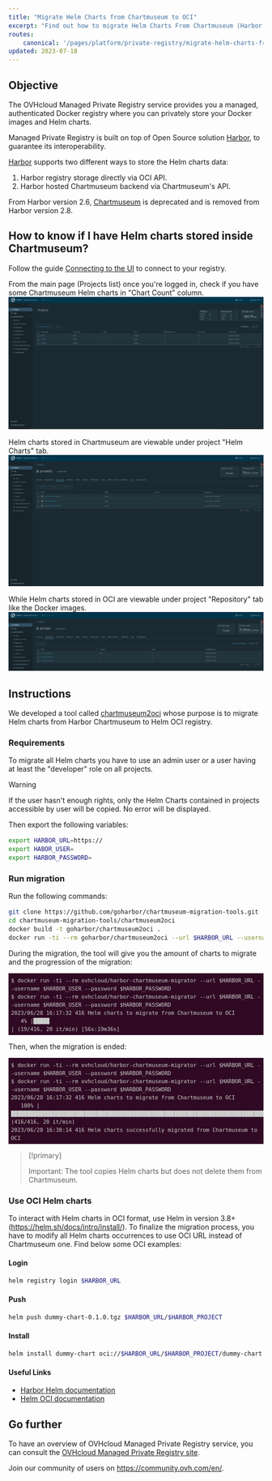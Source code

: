 ```yaml
---
title: "Migrate Helm Charts from Chartmuseum to OCI"
excerpt: "Find out how to migrate Helm Charts From Chartmuseum (Harbor < 2.8) to OCI"
routes:
    canonical: '/pages/platform/private-registry/migrate-helm-charts-from-chartmuseum-to-oci'
updated: 2023-07-18
---
```


<style>
 pre {
     font-size: 14px;
 }
 pre.console {
   background-color: #300A24; 
   color: #ccc;
   font-family: monospace;
   padding: 5px;
   margin-bottom: 5px;
 }
 pre.console code {
   border: solid 0px transparent;
   color: #ccc;
   font-family: monospace !important;
   font-size: 0.75em;
 }
</style>

## Objective

The OVHcloud Managed Private Registry service provides you a managed, authenticated Docker registry where you can privately store your Docker images and Helm charts.

Managed Private Registry is built on top of Open Source solution [Harbor](https://github.com/goharbor/harbor), to guarantee its interoperability.

[Harbor](https://github.com/goharbor/harbor) supports two different ways to store the Helm charts data:


1. Harbor registry storage directly via OCI API.
2. Harbor hosted Chartmuseum backend via Chartmuseum's API.

From Harbor version 2.6, [Chartmuseum](https://github.com/helm/chartmuseum) is deprecated and is removed from Harbor version 2.8.

## How to know if I have Helm charts stored inside Chartmuseum?

Follow the guide [Connecting to the UI](/pages/platform/private-registry/connecting-to-the-ui) to connect to your registry.

From the main page (Projects list) once you're logged in, check if you have some Chartmuseum Helm charts in "Chart Count" column.
![Harbor Projects](images/harbor-projects.png)

Helm charts stored in Chartmuseum are viewable under project "Helm Charts" tab.
![Harbor Helm Charts Chaertmuseum](images/harbor-helm-charts-chartmuseum.png)

While Helm charts stored in OCI are viewable under project "Repository" tab like the Docker images.
![Harbor Helm Charts OCI](images/harbor-helm-charts-oci.png)

## Instructions

We developed a tool called [chartmuseum2oci](https://github.com/goharbor/chartmuseum-migration-tools) whose purpose is to migrate Helm charts from Harbor Chartmuseum to Helm OCI registry.

### Requirements

To migrate all Helm charts you have to use an admin user or a user having at least the "developer" role on all projects.

> [!warning]
> If the user hasn't enough rights, only the Helm Charts contained in projects accessible by user will be copied. No error will be displayed.
>

Then export the following variables:

```bash
export HARBOR_URL=https://
export HABOR_USER=
export HARBOR_PASSWORD=
```

### Run migration

Run the following commands:

```bash
git clone https://github.com/goharbor/chartmuseum-migration-tools.git
cd chartmuseum-migration-tools/chartmuseum2oci
docker build -t goharbor/chartmuseum2oci .
docker run -ti --rm goharbor/chartmuseum2oci --url $HARBOR_URL --username $HARBOR_USER --password $HARBOR_PASSWORD
```

During the migration, the tool will give you the amount of charts to migrate and the progression of the migration:

<pre class="console"><code>$ docker run -ti --rm ovhcloud/harbor-chartmuseum-migrator --url $HARBOR_URL --username $HARBOR_USER --password $HARBOR_PASSWORD
$ docker run -ti --rm ovhcloud/harbor-chartmuseum-migrator --url $HARBOR_URL --username $HARBOR_USER --password $HARBOR_PASSWORD
2023/06/28 16:17:32 416 Helm charts to migrate from Chartmuseum to OCI
   4% |█████                                                                                                                                        | (19/416, 20 it/min) [56s:19m36s]
</code></pre>

Then, when the migration is ended:
<pre class="console"><code>$ docker run -ti --rm ovhcloud/harbor-chartmuseum-migrator --url $HARBOR_URL --username $HARBOR_USER --password $HARBOR_PASSWORD
$ docker run -ti --rm ovhcloud/harbor-chartmuseum-migrator --url $HARBOR_URL --username $HARBOR_USER --password $HARBOR_PASSWORD
2023/06/28 16:17:32 416 Helm charts to migrate from Chartmuseum to OCI
   100% |█████████████████████████████████████████████████████████████████████████████████████████████████████████████████████████████████████████████| (416/416, 20 it/min)
2023/06/28 16:38:14 416 Helm charts successfully migrated from Chartmuseum to OCI
</code></pre>

> [!primary]
>
> Important: The tool copies Helm charts but does not delete them from Chartmuseum.

### Use OCI Helm charts

To interact with Helm charts in OCI format, use Helm in version 3.8+ (https://helm.sh/docs/intro/install/).
To finalize the migration process, you have to modify all Helm charts occurrences to use OCI URL instead of Chartmuseum one.
Find below some OCI examples:

#### Login

```bash
helm registry login $HARBOR_URL
```

#### Push
```bash
helm push dummy-chart-0.1.0.tgz $HARBOR_URL/$HARBOR_PROJECT
```

#### Install

```bash
helm install dummy-chart oci://$HARBOR_URL/$HARBOR_PROJECT/dummy-chart --version 0.1.0
```

#### Useful Links
- [Harbor Helm documentation](https://goharbor.io/docs/2.4.0/working-with-projects/working-with-images/managing-helm-charts/)
- [Helm OCI documentation](https://helm.sh/docs/topics/registries/#using-an-oci-based-registry)

## Go further

To have an overview of OVHcloud Managed Private Registry service, you can consult the [OVHcloud Managed Private Registry site](/products/public-cloud-containers-orchestration-managed-private-registry).

Join our community of users on <https://community.ovh.com/en/>.
